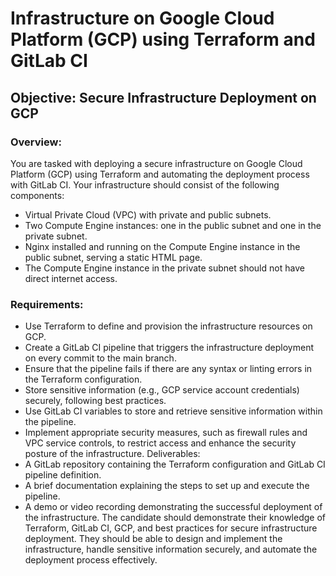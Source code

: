 # Infrastructure on Google Cloud Platform (GCP) using Terraform and GitLab CI

## Objective: Secure Infrastructure Deployment on GCP

### Overview:
You are tasked with deploying a secure infrastructure on Google Cloud Platform (GCP) using
Terraform and automating the deployment process with GitLab CI. Your infrastructure should
consist of the following components:
- Virtual Private Cloud (VPC) with private and public subnets.
- Two Compute Engine instances: one in the public subnet and one in the private subnet.
- Nginx installed and running on the Compute Engine instance in the public subnet, serving
a static HTML page.
- The Compute Engine instance in the private subnet should not have direct internet
access.

### Requirements:
- Use Terraform to define and provision the infrastructure resources on GCP.
- Create a GitLab CI pipeline that triggers the infrastructure deployment on every commit
to the main branch.
- Ensure that the pipeline fails if there are any syntax or linting errors in the Terraform
configuration.
- Store sensitive information (e.g., GCP service account credentials) securely, following
best practices.
- Use GitLab CI variables to store and retrieve sensitive information within the pipeline.
- Implement appropriate security measures, such as firewall rules and VPC service
controls, to restrict access and enhance the security posture of the infrastructure.
Deliverables:
- A GitLab repository containing the Terraform configuration and GitLab CI pipeline
definition.
- A brief documentation explaining the steps to set up and execute the pipeline.
- A demo or video recording demonstrating the successful deployment of the
infrastructure.
The candidate should demonstrate their knowledge of Terraform, GitLab CI, GCP, and best
practices for secure infrastructure deployment. They should be able to design and implement
the infrastructure, handle sensitive information securely, and automate the deployment process
effectively.